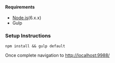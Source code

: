 #### Requirements
* [Node.js](https://nodejs.org/en/)(6.x.x)
* Gulp

### Setup Instructions
````
npm install && gulp default

````

Once complete navigation to [http://localhost:9988/](http://localhost:9988/)